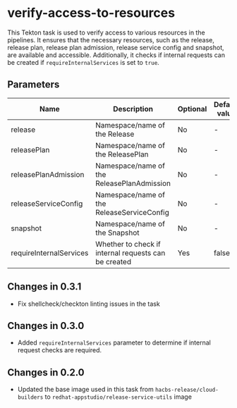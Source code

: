 # verify-access-to-resources

This Tekton task is used to verify access to various resources in the pipelines. It ensures that the necessary resources, such as the release, release plan, release plan admission, release service config and snapshot, are available and accessible. Additionally, it checks if internal requests can be created if `requireInternalServices` is set to `true`.

## Parameters

| Name                    | Description                                             | Optional | Default value |
|-------------------------|---------------------------------------------------------|----------|---------------|
| release                 | Namespace/name of the Release                           | No       | -             |
| releasePlan             | Namespace/name of the ReleasePlan                       | No       | -             |
| releasePlanAdmission    | Namespace/name of the ReleasePlanAdmission              | No       | -             |
| releaseServiceConfig    | Namespace/name of the ReleaseServiceConfig              | No       | -             |
| snapshot                | Namespace/name of the Snapshot                          | No       | -             |
| requireInternalServices | Whether to check if internal requests can be created    | Yes      | false         |

## Changes in 0.3.1
* Fix shellcheck/checkton linting issues in the task

## Changes in 0.3.0
* Added `requireInternalServices` parameter to determine if internal request checks are required.

## Changes in 0.2.0
* Updated the base image used in this task from `hacbs-release/cloud-builders` to `redhat-appstudio/release-service-utils` image
